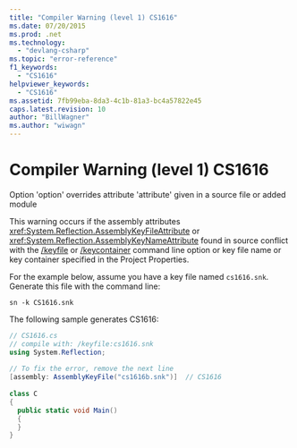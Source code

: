 ```yaml
---
title: "Compiler Warning (level 1) CS1616"
ms.date: 07/20/2015
ms.prod: .net
ms.technology: 
  - "devlang-csharp"
ms.topic: "error-reference"
f1_keywords: 
  - "CS1616"
helpviewer_keywords: 
  - "CS1616"
ms.assetid: 7fb99eba-8da3-4c1b-81a3-bc4a57822e45
caps.latest.revision: 10
author: "BillWagner"
ms.author: "wiwagn"
---
```

# Compiler Warning (level 1) CS1616
Option 'option' overrides attribute 'attribute' given in a source file or added module  
  
 This warning occurs if the assembly attributes <xref:System.Reflection.AssemblyKeyFileAttribute> or <xref:System.Reflection.AssemblyKeyNameAttribute> found in source conflict with the [/keyfile](../../../csharp/language-reference/compiler-options/keyfile-compiler-option.md) or [/keycontainer](../../../csharp/language-reference/compiler-options/keycontainer-compiler-option.md) command line option or key file name or key container specified in the Project Properties.  
  
 For the example below, assume you have a key file named `cs1616.snk`. Generate this file with the command line:  
  
```console  
sn -k CS1616.snk  
```  
  
 The following sample generates CS1616:  
  
```csharp  
// CS1616.cs  
// compile with: /keyfile:cs1616.snk  
using System.Reflection;  
  
// To fix the error, remove the next line  
[assembly: AssemblyKeyFile("cs1616b.snk")]  // CS1616  
  
class C  
{  
  public static void Main()  
  {  
  }  
}  
```
